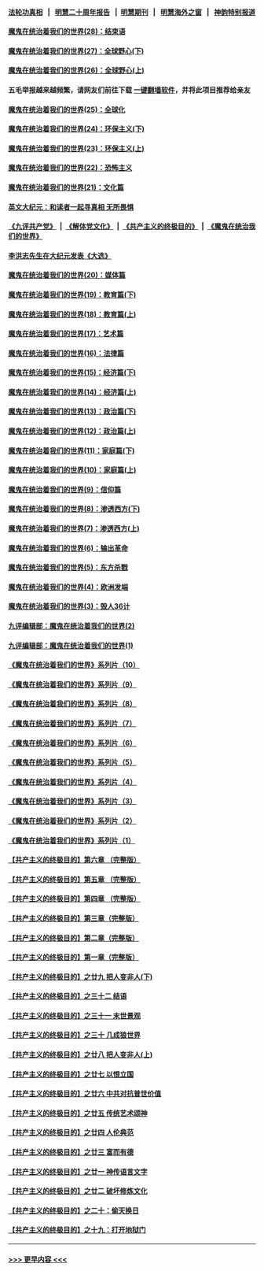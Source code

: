 #### [法轮功真相](https://github.com/gfw-breaker/truth/blob/master/README.md?t=0) &nbsp;&nbsp;|&nbsp;&nbsp; [明慧二十周年报告](https://github.com/gfw-breaker/mh-reports/blob/master/README.md?t=0) &nbsp;&nbsp;|&nbsp;&nbsp;[明慧期刊](https://github.com/gfw-breaker/mh-qikan) &nbsp;&nbsp;|&nbsp;&nbsp; [明慧海外之窗](https://github.com/gfw-breaker/mh-news/blob/master/README.md?t=0) &nbsp;&nbsp;|&nbsp;&nbsp; [神韵特别报道](https://github.com/gfw-breaker/mh-news/blob/master/shenyun.md?t=0)
#### [魔鬼在统治着我们的世界(28)：结束语](../pages/nsc422/n10936246.md?t=07201001) 
#### [魔鬼在统治着我们的世界(27)：全球野心(下)](../pages/nsc422/n10928319.md?t=07201001) 
#### [魔鬼在统治着我们的世界(26)：全球野心(上)](../pages/nsc422/n10900318.md?t=07201001) 
#### 五毛举报越来越频繁，请网友们前往下载 [一键翻墙软件](https://github.com/gfw-breaker/ssr-accounts)，并将此项目推荐给亲友
#### [魔鬼在统治着我们的世界(25)：全球化](../pages/nsc422/n10788205.md?t=07201001) 
#### [魔鬼在统治着我们的世界(24)：环保主义(下)](../pages/nsc422/n10695307.md?t=07201001) 
#### [魔鬼在统治着我们的世界(23)：环保主义(上)](../pages/nsc422/n10688613.md?t=07201001) 
#### [魔鬼在统治着我们的世界(22)：恐怖主义](../pages/nsc422/n10614727.md?t=07201001) 
#### [魔鬼在统治着我们的世界(21)：文化篇](../pages/nsc422/n10597706.md?t=07201001) 
#### [英文大纪元：和读者一起寻真相 无所畏惧](../pages/nsc422/n12542027.md?t=07201001) 
#### [《九评共产党》](https://github.com/begood0513/9ping.md/blob/master/README.md) &nbsp;|&nbsp; [《解体党文化》](../../../../jtdwh.md/blob/master/README.md)  &nbsp;|&nbsp; [《共产主义的终极目的》](../../../../gczydzjmd.md/blob/master/README.md) &nbsp;|&nbsp; [《魔鬼在统治我们的世界》](../../../../mgztzwmdsj.md/blob/master/README.md) 
#### [李洪志先生在大纪元发表《大选》](../pages/nsc422/n12534746.md?t=07201001) 
#### [魔鬼在统治着我们的世界(20)：媒体篇](../pages/nsc422/n10586579.md?t=07201001) 
#### [魔鬼在统治着我们的世界(19)：教育篇(下)](../pages/nsc422/n10564808.md?t=07201001) 
#### [魔鬼在统治着我们的世界(18)：教育篇(上)](../pages/nsc422/n10526970.md?t=07201001) 
#### [魔鬼在统治着我们的世界(17)：艺术篇](../pages/nsc422/n10499093.md?t=07201001) 
#### [魔鬼在统治着我们的世界(16)：法律篇](../pages/nsc422/n10485969.md?t=07201001) 
#### [魔鬼在统治着我们的世界(15)：经济篇(下)](../pages/nsc422/n10469975.md?t=07201001) 
#### [魔鬼在统治着我们的世界(14)：经济篇(上)](../pages/nsc422/n10457370.md?t=07201001) 
#### [魔鬼在统治着我们的世界(13)：政治篇(下)](../pages/nsc422/n10448270.md?t=07201001) 
#### [魔鬼在统治着我们的世界(12)：政治篇(上)](../pages/nsc422/n10444576.md?t=07201001) 
#### [魔鬼在统治着我们的世界(11)：家庭篇(下)](../pages/nsc422/n10440961.md?t=07201001) 
#### [魔鬼在统治着我们的世界(10)：家庭篇(上)](../pages/nsc422/n10435448.md?t=07201001) 
#### [魔鬼在统治着我们的世界(9)：信仰篇](../pages/nsc422/n10432159.md?t=07201001) 
#### [魔鬼在统治着我们的世界(8)：渗透西方(下)](../pages/nsc422/n10429603.md?t=07201001) 
#### [魔鬼在统治着我们的世界(7)：渗透西方(上)](../pages/nsc422/n10426013.md?t=07201001) 
#### [魔鬼在统治着我们的世界(6)：输出革命](../pages/nsc422/n10421536.md?t=07201001) 
#### [魔鬼在统治着我们的世界(5)：东方杀戮](../pages/nsc422/n10417707.md?t=07201001) 
#### [魔鬼在统治着我们的世界(4)：欧洲发端](../pages/nsc422/n10414890.md?t=07201001) 
#### [魔鬼在统治着我们的世界(3)：毁人36计](../pages/nsc422/n10411583.md?t=07201001) 
#### [九评编辑部：魔鬼在统治着我们的世界(2)](../pages/nsc422/n10410036.md?t=07201001) 
#### [九评编辑部：魔鬼在统治着我们的世界(1)](../pages/nsc422/n10406825.md?t=07201001) 
#### [《魔鬼在统治着我们的世界》系列片（10）](../pages/nsc422/n12292670.md?t=07201001) 
#### [《魔鬼在统治着我们的世界》系列片（9）](../pages/nsc422/n12290859.md?t=07201001) 
#### [《魔鬼在统治着我们的世界》系列片（8）](../pages/nsc422/n12287445.md?t=07201001) 
#### [《魔鬼在统治着我们的世界》系列片（7）](../pages/nsc422/n12283425.md?t=07201001) 
#### [《魔鬼在统治着我们的世界》系列片（6）](../pages/nsc422/n12282314.md?t=07201001) 
#### [《魔鬼在统治着我们的世界》系列片（5）](../pages/nsc422/n12281419.md?t=07201001) 
#### [《魔鬼在统治着我们的世界》系列片（4）](../pages/nsc422/n12274024.md?t=07201001) 
#### [《魔鬼在统治着我们的世界》系列片（3）](../pages/nsc422/n12271322.md?t=07201001) 
#### [《魔鬼在统治着我们的世界》系列片（2）](../pages/nsc422/n12269049.md?t=07201001) 
#### [《魔鬼在统治着我们的世界》系列片（1）](../pages/nsc422/n12267575.md?t=07201001) 
#### [【共产主义的终极目的】第六章 （完整版）](../pages/nsc422/n11428913.md?t=07201001) 
#### [【共产主义的终极目的】第五章 （完整版）](../pages/nsc422/n11428912.md?t=07201001) 
#### [【共产主义的终极目的】第四章 （完整版）](../pages/nsc422/n11428907.md?t=07201001) 
#### [【共产主义的终极目的】第三章（完整版）](../pages/nsc422/n11428848.md?t=07201001) 
#### [【共产主义的终极目的】第二章（完整版）](../pages/nsc422/n11428831.md?t=07201001) 
#### [【共产主义的终极目的】第一章（完整版）](../pages/nsc422/n11417651.md?t=07201001) 
#### [【共产主义的终极目的】之廿九 把人变非人(下)](../pages/nsc422/n11344140.md?t=07201001) 
#### [【共产主义的终极目的】之三十二 结语](../pages/nsc422/n11360535.md?t=07201001) 
#### [【共产主义的终极目的】之三十一 末世景观](../pages/nsc422/n11351129.md?t=07201001) 
#### [【共产主义的终极目的】之三十 几成狼世界](../pages/nsc422/n11348280.md?t=07201001) 
#### [【共产主义的终极目的】之廿八 把人变非人(上)](../pages/nsc422/n11340492.md?t=07201001) 
#### [【共产主义的终极目的】之廿七 以恨立国](../pages/nsc422/n11336944.md?t=07201001) 
#### [【共产主义的终极目的】之廿六 中共对抗普世价值](../pages/nsc422/n11324785.md?t=07201001) 
#### [【共产主义的终极目的】之廿五 传统艺术颂神](../pages/nsc422/n11296396.md?t=07201001) 
#### [【共产主义的终极目的】之廿四 人伦典范](../pages/nsc422/n11296397.md?t=07201001) 
#### [【共产主义的终极目的】之廿三 富而有德](../pages/nsc422/n11283598.md?t=07201001) 
#### [【共产主义的终极目的】之廿一 神传语言文字](../pages/nsc422/n11263265.md?t=07201001) 
#### [【共产主义的终极目的】之廿二 破坏修炼文化](../pages/nsc422/n11245728.md?t=07201001) 
#### [【共产主义的终极目的】之二十：偷天换日](../pages/nsc422/n11238846.md?t=07201001) 
#### [【共产主义的终极目的】之十九：打开地狱门](../pages/nsc422/n11206376.md?t=07201001) 

----
#### [ >>> 更早内容 <<< ](../indexes/nsc422-earlier.md)
